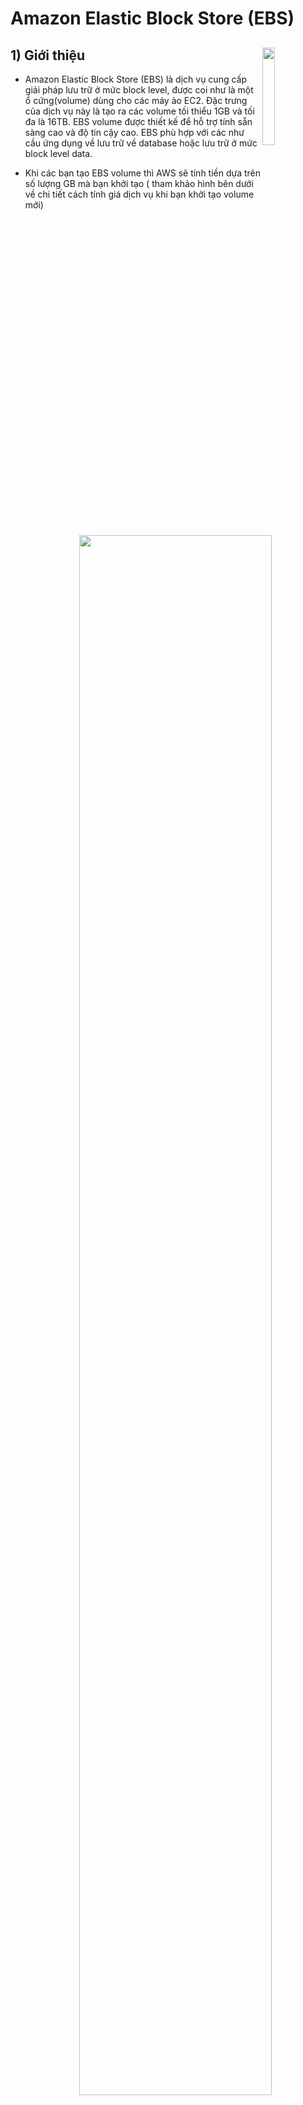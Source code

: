 # Amazon Elastic Block Store (EBS)
## **1) Giới thiệu** <img src=https://i.imgur.com/rjtzy54.png width=20% align=right padding-left=8px>
- Amazon Elastic Block Store (EBS) là dịch vụ cung cấp giải pháp lưu trữ ở mức block level, được coi như là một ổ cứng(volume) dùng cho các máy ảo EC2. Đặc trưng của dịch vụ này là tạo ra các volume tối thiểu 1GB và tối đa là 16TB. EBS volume được thiết kế để hỗ trợ tính sẵn sàng cao và độ tin cậy cao. EBS phù hợp với các như cầu ứng dụng về lưu trữ về database hoặc lưu trữ ở mức block level data.
- Khi các bạn tạo EBS volume thì AWS sẽ tính tiền dựa trên số lượng GB mà bạn khởi tạo ( tham khảo hình bên dưới về chi tiết cách tính giá dịch vụ khi bạn khởi tạo volume mới)

    <p align=center><img src=https://i.imgur.com/Qc1ybqr.png width=80%></p>

- Đối với standard volume là loại ổ ứng dạng vòng quay 7200 RPM ( vòng trên phút ), giá được tính dựa trên số lượng GB bạn tạo theo tháng cho đến khi bạn xóa volume này.
- Ngoài ra Amazon cũng tính thêm cả giá cho số lần bạn truy cập vào volume. Ngoài ra với ổ cứng dạng IOPS ( ổ SSD) thì AWS sẽ tính giá dựa trên số I/O trên giây nhân với số phần trăm ngày sử dụng trong tháng. Ví dụ bạn tạo 1TB IOPS volume và dùng 15 ngày thì tiền sẽ là 0.01$ * 1TB * (15 ngày/30 ngày)
- EBS volume tồn tại trong Avaiability Zone và có size từ 1GB đến 16TB, khi volume được tạo nó có thể được attach vào các máy ảo EC2 với điều kiện máy ảo phải có cùng availability Zone với nó. Khi được attach vào máy ảo nó sẽ giống như một ổ cứng. Một volume chỉ có thể được attach vào một máy ảo, tuy nhiên một máy ảo có thể có nhiều volume. Khi attach nhiều volume vào máy ảo thì nó sẽ tăng IO throughput, điều này giúp các ứng dụng có đọc/ghi vào volume sẽ tăng được performance.

    <p align=center><img src=https://i.imgur.com/rBVD8SB.png width=60%></p>

## **2) So sánh S3 và EBS**

<p align=center><img src=https://i.imgur.com/DMfDC7o.png width=60%></p>

- Khác biệt rõ nhất giữa S3 và EBS là cách chúng đọc và ghi dữ liệu:
    - EBS volume đơn giản là một ổ cứng block level, bạn có thể attach vào máy ảo và đọc ghi ở mức block level.
    - S3 đọc ghi dữ liệu ở mức object. Mỗi object có thể là một file, và mỗi lần đoc/ghi bạn sẽ phải đọc/ghi cả một file. Mặc dù bạn có thể chia nhỏ file ra để ghi/đọc nhưng sau cùng bạn vẫn phải ghi lại cả một file lần nữa vào S3 để S3 nhận biết được chúng. Khi bạn ghi nhiều lần vào cùng một object thì giá sẽ tăng. S3 được thiết kế phù hợp với các use-case đọc một lần ghi một lần.
    - Cuối cùng là khác biệt về giá cả: EBS tính giá dựa trên số GB bạn tạo ra còn S3 tính giá dựa trên số GB bạn sử dụng thực sự.
## **3) Snapshots**

<p align=center><img src=https://i.imgur.com/IK1hggu.png width=60%></p>

- Snapshot là bản ghi lưu trư của EBS volume được lưu trên S3. Mục đích của snapshot là tránh mất dữ liệu khi EBS bị xóa do nhầm lẫn, bị tấn công hoặc bị tai nạn. Snapshot sẽ chỉ lưu các block có dữ liệu của EBS chứ không lưu các block rỗng nên size của snapshot sẽ có thể bé hơn size của EBS. Khi bạn snapshot EBS lần đầu tiên thì snapshot sẽ lưu trữ toàn bộ dữ liệu của EBS, khi bạn snapshot lần thứ hai thì nó sẽ chỉ lưu trữ những phần dữ liệu có thay đổi so với lần snapshot trước ( gọi là incremental snapshot). Khi bạn xóa một snapshot thì chỉ có những dữ liệu không được sử dụng trong các snapshot khác mới bị xóa, do đó dù bất cứ snapshot nào bị xóa thì cấc snapshot còn lại cũng chứa tất cả những dữ liệu bạn cần khi resotore. Ngoài ra thời gian để bạn resotre bất kỳ bản snapshot nào cũng là như nhau, kể cả bản full backup và bản incremental backup. Ngoài ra khi bạn restore EBS volume thông qua snapshot, AWS S3 sẽ nạp dữ liệu một cách không đồng bộ, nghĩa là khi EBS volume được tạo bạn không cần đợi đến khi toàn bộ dữ liệu được tạo, khi bạn truy cập vào một dữ liệu chưa được load về, S3 sẽ download phần dữ liệu đó ngay lập tức và download phần còn lại sau.